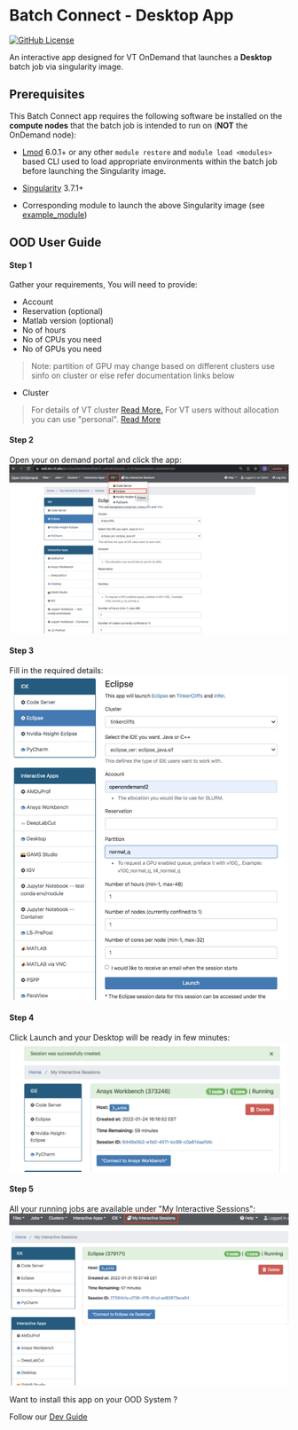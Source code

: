 # Batch Connect - Desktop App

[![GitHub License](https://img.shields.io/badge/license-MIT-green.svg)](https://opensource.org/licenses/MIT)

An interactive app designed for VT OnDemand that launches a **Desktop** batch job via singularity image.

## Prerequisites

This Batch Connect app requires the following software be installed on the
**compute nodes** that the batch job is intended to run on (**NOT** the
OnDemand node):

- [Lmod] 6.0.1+ or any other `module restore` and `module load <modules>` based
  CLI used to load appropriate environments within the batch job before
  launching the Singularity image.

- [Singularity] 3.7.1+
- Corresponding module to launch the above Singularity image (see
  [example_module])

[MATLAB]: https://matlab.mathworks.com/
[Singularity]: http://singularity.lbl.gov/
[Lmod]: https://www.tacc.utexas.edu/research-development/tacc-projects/lmod
[example_module]: https://github.com/nickjer/singularity-rstudio/blob/master/example_module/

## OOD User Guide


#### Step 1 
Gather your requirements, You will need to provide: 
- Account
- Reservation (optional)
- Matlab version (optional)
- No of hours  
- No of CPUs you need
- No of GPUs you need

> Note: partition of GPU may change based on different clusters use sinfo on cluster or else refer documentation links below  
- Cluster
> For details of VT cluster [Read More.](https://arc-rtd.readthedocs.io/en/latest/resources/compute.html)
> For VT users without allocation you can use "personal". [Read More](https://arc-rtd.readthedocs.io/en/latest/usage/allocations.html#allocations)

#### Step 2 
Open your on demand portal and click the app:   
![image](https://github.com/AdvancedResearchComputing/OnDemandApps/blob/main/Images/eclipse2.png)

#### Step 3 
Fill in the required details:    
![image](https://github.com/AdvancedResearchComputing/OnDemandApps/blob/main/Images/eclipse3.png)


#### Step 4 
Click Launch and your Desktop  will be ready in few minutes: 
![image](https://github.com/AdvancedResearchComputing/OnDemandApps/blob/main/Images/ansys4.png)


#### Step 5 
All your running jobs are available under "My Interactive Sessions":
![image](https://github.com/AdvancedResearchComputing/OnDemandApps/blob/main/Images/eclipse5.png)


Want to install this app on your OOD System ? 

Follow our [Dev Guide](https://github.com/AdvancedResearchComputing/OnDemandApps/tree/main/bc_vt_desktop/DevGuide.md)
